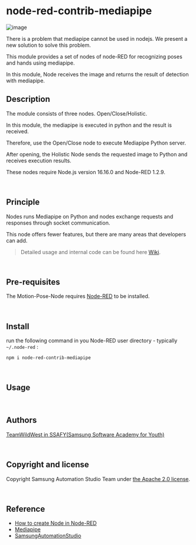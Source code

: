# node-red-contrib-mediapipe

![image](https://user-images.githubusercontent.com/38664481/193744817-07ae5359-7f09-4aba-9eac-514680dca548.png)

There is a problem that mediapipe cannot be used in nodejs. We present a new solution to solve this problem.

This module provides a set of nodes of node-RED for recognizing poses and hands using mediapipe.

In this module, Node receives the image and returns the result of detection with mediapipe.


## Description

The module consists of three nodes. Open/Close/Holistic.

In this module, the mediapipe is executed in python and the result is received. 

Therefore, use the Open/Close node to execute Mediapipe Python server.

After opening, the Holistic Node sends the requested image to Python and receives execution results.

These nodes require Node.js version 16.16.0 and Node-RED 1.2.9.

<br>

## Principle
Nodes runs Mediapipe on Python and nodes exchange requests and responses through socket communication.  

This node offers fewer features, but there are many areas that developers can add.
> Detailed usage and internal code can be found here [Wiki](https://github.com/TeamWildWest/node-red-contrib-mediapipe/wiki).

<br>

## Pre-requisites

The Motion-Pose-Node requires [Node-RED](https://nodered.org/) to be installed.

<br>

## Install

run the following command in you Node-RED user directory - typically `~/.node-red` :

    npm i node-red-contrib-mediapipe

<br>

## Usage


<br>

## Authors
[TeamWildWest in SSAFY(Samsung Software Academy for Youth)](https://github.com/TeamWildWest)

<br>

## Copyright and license
Copyright Samsung Automation Studio Team under [the Apache 2.0 license](https://www.apache.org/licenses/LICENSE-2.0).

<br>

## Reference

- [How to create Node in Node-RED](https://nodered.org/docs/creating-nodes/)
- [Mediapipe](https://github.com/google/mediapipe)
- [SamsungAutomationStudio](https://github.com/Samsung/SamsungAutomationStudio)
